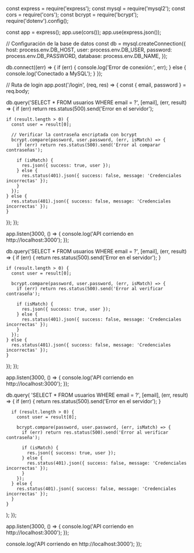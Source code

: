 const express = require('express');
const mysql = require('mysql2');
const cors = require('cors');
const bcrypt = require('bcrypt');
require('dotenv').config();

const app = express();
app.use(cors());
app.use(express.json());

// Configuración de la base de datos
const db = mysql.createConnection({
  host: process.env.DB_HOST,
  user: process.env.DB_USER,
  password: process.env.DB_PASSWORD,
  database: process.env.DB_NAME,
});

db.connect((err) => {
  if (err) {
    console.log('Error de conexión:', err);
  } else {
    console.log('Conectado a MySQL');
  }
});

// Ruta de login
app.post('/login', (req, res) => {
  const { email, password } = req.body;

  db.query('SELECT * FROM usuarios WHERE email = ?', [email], (err, result) => {
    if (err) return res.status(500).send('Error en el servidor');

    if (result.length > 0) {
      const user = result[0];

      // Verificar la contraseña encriptada con bcrypt
      bcrypt.compare(password, user.password, (err, isMatch) => {
        if (err) return res.status(500).send('Error al comparar contraseñas');

        if (isMatch) {
          res.json({ success: true, user });
        } else {
          res.status(401).json({ success: false, message: 'Credenciales incorrectas' });
        }
      });
    } else {
      res.status(401).json({ success: false, message: 'Credenciales incorrectas' });
    }
  });
});

app.listen(3000, () => {
  console.log('API corriendo en http://localhost:3000');
});


  db.query('SELECT * FROM usuarios WHERE email = ?', [email], (err, result) => {
    if (err) {
      return res.status(500).send('Error en el servidor');
    }

    if (result.length > 0) {
      const user = result[0];

      bcrypt.compare(password, user.password, (err, isMatch) => {
        if (err) return res.status(500).send('Error al verificar contraseña');

        if (isMatch) {
          res.json({ success: true, user });
        } else {
          res.status(401).json({ success: false, message: 'Credenciales incorrectas' });
        }
      });
    } else {
      res.status(401).json({ success: false, message: 'Credenciales incorrectas' });
    }
  });
});

app.listen(3000, () => {
  console.log('API corriendo en http://localhost:3000');
});


  db.query(
    'SELECT * FROM usuarios WHERE email = ?',
    [email],
    (err, result) => {
      if (err) {
        return res.status(500).send('Error en el servidor');
      }

      if (result.length > 0) {
        const user = result[0];

        bcrypt.compare(password, user.password, (err, isMatch) => {
          if (err) return res.status(500).send('Error al verificar contraseña');

          if (isMatch) {
            res.json({ success: true, user });
          } else {
            res.status(401).json({ success: false, message: 'Credenciales incorrectas' });
          }
        });
      } else {
        res.status(401).json({ success: false, message: 'Credenciales incorrectas' });
      }
    }
  );
});

app.listen(3000, () => {
  console.log('API corriendo en http://localhost:3000');
});

  console.log('API corriendo en http://localhost:3000');
});
